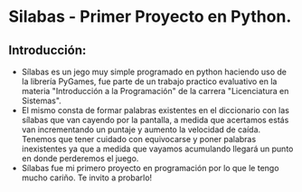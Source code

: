 # Silabas - Primer Proyecto en Python.
## Introducción:
- Sílabas es un jego muy simple programado en python haciendo uso de la librería PyGames, fue parte de un trabajo practico evaluativo
en la materia "Introducción a la Programación" de la carrera "Licenciatura en Sistemas".
- El mismo consta de formar palabras existentes en el diccionario
con las sílabas que van cayendo por la pantalla, a medida que acertamos estás van incrementando un puntaje y aumento la velocidad de caída. Tenemos que tener
cuidado con equivocarse y poner palabras inexistentes ya que a medida que vayamos acumulando llegará un punto en donde perderemos el juego.
- Sílabas fue mi primero proyecto en programación por lo que le tengo mucho cariño. Te invito a probarlo!

